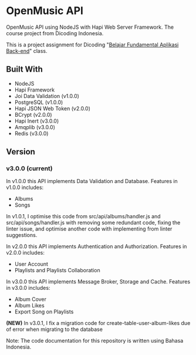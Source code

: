 # OpenMusic API

OpenMusic API using NodeJS with Hapi Web Server Framework. The course project from Dicoding Indonesia.

This is a project assignment for Dicoding "[Belajar Fundamental Aplikasi Back-end](https://www.dicoding.com/academies/271)" class.

## Built With

- NodeJS
- Hapi Framework
- Joi Data Validation (v1.0.0)
- PostgreSQL (v1.0.0)
- Hapi JSON Web Token (v2.0.0)
- BCrypt (v2.0.0)
- Hapi Inert (v3.0.0)
- Amqplib (v3.0.0)
- Redis (v3.0.0)

## Version

### v3.0.0 (current)

In v1.0.0 this API implements Data Validation and Database. Features in v1.0.0 includes:

- Albums
- Songs

In v1.0.1, I optimise this code from src/api/albums/handler.js and src/api/songs/handler.js with removing some redundant code, fixing the linter issue, and optimise another code with implementing from linter suggestions.

In v2.0.0 this API implements Authentication and Authorization. Features in v2.0.0 includes:

- User Account
- Playlists and Playlists Collaboration

In v3.0.0 this API implements Message Broker, Storage and Cache. Features in v3.0.0 includes:

- Album Cover
- Album Likes
- Export Song on Playlists

**(NEW)** In v3.0.1, I fix a migration code for create-table-user-album-likes due of error when migrating to the database

Note: The code documentation for this repository is written using Bahasa Indonesia.
